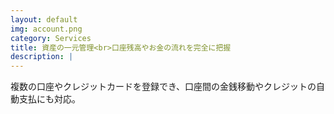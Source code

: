 ```yaml
---
layout: default
img: account.png
category: Services
title: 資産の一元管理<br>口座残高やお金の流れを完全に把握
description: |
---
```

複数の口座やクレジットカードを登録でき、口座間の金銭移動やクレジットの自動支払にも対応。